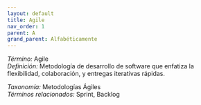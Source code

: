```yaml
---
layout: default
title: Agile
nav_order: 1
parent: A
grand_parent: Alfabéticamente
---
```


*Término:* Agile  
*Definición:* Metodología de desarrollo de software que enfatiza la flexibilidad, colaboración, y entregas iterativas rápidas.

*Taxonomía:* Metodologías Ágiles  
*Términos relacionados:* Sprint, Backlog
